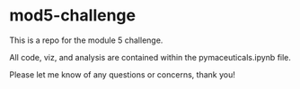 # mod5-challenge
This is a repo for the module 5 challenge.

All code, viz, and analysis are contained within the pymaceuticals.ipynb file.

Please let me know of any questions or concerns, thank you!

